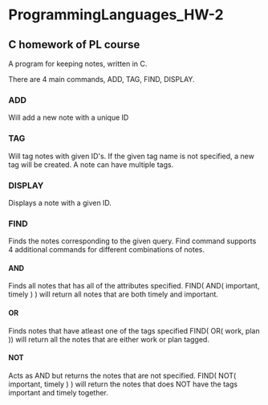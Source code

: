# ProgrammingLanguages_HW-2
## C homework of PL course
A program for keeping notes, written in C.

There are 4 main commands, ADD, TAG, FIND, DISPLAY.

### ADD
Will add a new note with a unique ID

### TAG
Will tag notes with given ID's. If the given tag name is not specified, a new tag will be created. A note can have multiple tags.

### DISPLAY
Displays a note with a given ID.

### FIND
Finds the notes corresponding to the given query. Find command supports 4 additional commands for different combinations of notes.

#### AND
Finds all notes that has all of the attributes specified.
FIND( AND( important, timely ) ) will return all notes that are both timely and important.

#### OR
Finds notes that have atleast one of the tags specified
FIND( OR( work, plan )) will return all the notes that are either work or plan tagged.

#### NOT
Acts as AND but returns the notes that are not specified. 
FIND( NOT( important, timely ) ) will return the notes that does NOT have the tags important and timely together.
